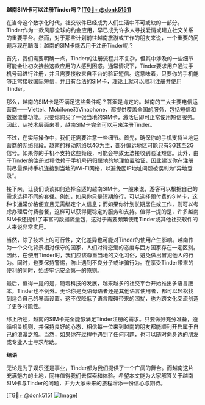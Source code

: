 **越南SIM卡可以注册Tinder吗？[[TG💪+ @donk5151](https://t.me/s/donk5151)]**

在当今这个数字化时代，社交软件已经成为人们生活中不可或缺的一部分。Tinder作为一款风靡全球的约会应用，早已成为许多人寻找爱情或建立社交关系的重要平台。然而，对于那些计划前往越南旅游或工作的朋友来说，一个重要的问题浮现在脑海：越南的SIM卡能否用于注册Tinder呢？

首先，我们需要明确一点，Tinder的注册流程并不复杂，但其中涉及的一些细节可能会让初次接触这款应用的人感到困惑。通常情况下，Tinder要求用户通过手机号码进行注册，并且需要接收来自平台的验证短信。这意味着，只要你的手机能够正常接收国际短信，并且有合法的SIM卡，理论上就可以顺利注册并使用Tinder。

那么，越南的SIM卡是否满足这些条件呢？答案是肯定的。越南的三大主要电信运营商——Viettel、Mobifone和Vinaphone，都提供覆盖全国的服务，包括短信和数据流量功能。只要你购买了一张当地的SIM卡，激活后即可正常使用短信服务。因此，从技术层面来看，越南SIM卡完全可以用来注册Tinder。

不过，在实际操作中，我们还需要注意一些细节。首先，确保你的手机支持当地运营商的网络频段。越南的移动网络以4G为主，部分偏远地区可能只有3G甚至2G信号。如果你的手机不支持这些频段，可能会导致无法接收到验证短信。此外，由于Tinder的注册过程依赖于手机号码归属地的地理位置验证，因此建议你在注册前尽量保持手机连接到当地的Wi-Fi网络，以避免因IP地址问题被误判为“异地登录”。

接下来，让我们谈谈如何选择合适的越南SIM卡。一般来说，游客可以根据自己的需求选择不同的套餐。例如，如果你只是短期旅行，可以选择预付费的SIM卡，这种卡通常价格便宜且无需绑定个人信息；而如果你计划长期居住或工作，则可以考虑办理后付费套餐，这样可以获得更稳定的服务和支持。值得一提的是，许多越南SIM卡还提供了丰富的数据流量包，这对于需要频繁使用Tinder或其他社交软件的人来说非常实用。

当然，除了技术上的可行性，文化差异也可能对Tinder的使用产生影响。越南作为一个文化背景相对保守的国家，人们对待恋爱的态度与西方国家存在一定区别。因此，在使用Tinder时，我们应该尊重当地的文化习俗，避免做出冒犯他人的行为。同时，也要保持警惕，防止遇到不良分子或诈骗行为。在享受Tinder带来的便利的同时，始终牢记安全第一的原则。

最后，值得一提的是，随着科技的发展，越来越多的社交平台开始推出多语言版本，Tinder也不例外。无论你是英语母语者还是其他语言使用者，都可以轻松找到适合自己的界面设置。这不仅降低了语言障碍带来的困扰，也为跨文化交流创造了更多可能性。

综上所述，越南的SIM卡完全能够满足Tinder注册的需求。只要做好充分准备，遵循相关规则，并保持良好的心态，相信每一位来到越南的朋友都能顺利开启属于自己的浪漫之旅。当然，如果你在过程中遇到了任何问题，也可以随时向身边的朋友或专业人士寻求帮助。

**结语**

无论是为了娱乐还是事业，Tinder都为我们提供了一个广阔的舞台。而越南这片充满魅力的土地，同样值得我们去探索和体验。希望本文能为大家解答关于越南SIM卡与Tinder的问题，并为大家未来的旅程增添一份信心与期待。

[[TG💪+ @donk5151](https://t.me/s/donk5151) ![Image](https://i.postimg.cc/rwNCRYN7/Snipaste-2025-04-30-17-27-05.png)]